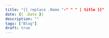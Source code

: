 ```yaml
---
title: "{{ replace .Name "-" " " | title }}"
date: {{ .Date }}
description: ""
tags: ["Blog"]
draft: true
---
```


